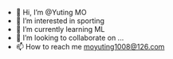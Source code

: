 - 👋 Hi, I’m @Yuting MO
- 👀 I’m interested in sporting
- 🌱 I’m currently learning ML
- 💞️ I’m looking to collaborate on ...
- 📫 How to reach me moyuting1008@126.com

<!---
kunoichiiii/kunoichiiii is a ✨ special ✨ repository because its `README.md` (this file) appears on your GitHub profile.
You can click the Preview link to take a look at your changes.
--->
